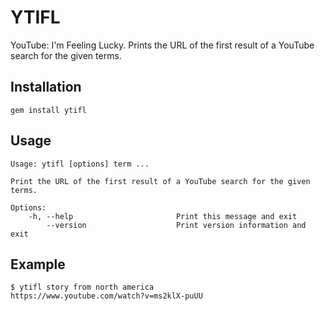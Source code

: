 YTIFL
=====
YouTube: I'm Feeling Lucky. Prints the URL of the first result of a YouTube
search for the given terms.

Installation
------------
	gem install ytifl

Usage
-----
	Usage: ytifl [options] term ...

	Print the URL of the first result of a YouTube search for the given terms.

	Options:
	    -h, --help                       Print this message and exit
	        --version                    Print version information and exit

Example
-------
	$ ytifl story from north america
	https://www.youtube.com/watch?v=ms2klX-puUU
